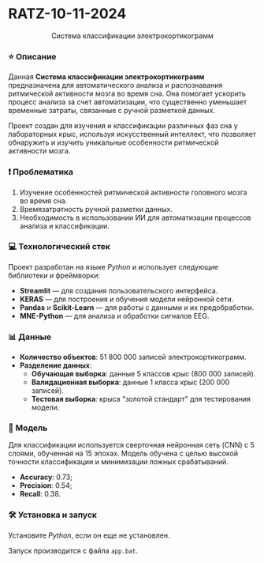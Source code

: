 # RATZ-10-11-2024

<div align="center">Система классификации электрокортикограмм</div>

### ⭐ Описание

Данная **Система классификации электрокортикограмм** предназначена для автоматического анализа и распознавания ритмической активности мозга во время сна. Она помогает ускорить процесс анализа за счет автоматизации, что существенно уменьшает временные затраты, связанные с ручной разметкой данных.

Проект создан для изучения и классификации различных фаз сна у лабораторных крыс, используя искусственный интеллект, что позволяет обнаружить и изучить уникальные особенности ритмической активности мозга.

### ❗ Проблематика

1. Изучение особенностей ритмической активности головного мозга во время сна.
2. Времязатратность ручной разметки данных.
3. Необходимость в использовании ИИ для автоматизации процессов анализа и классификации.

### 💻 Технологический стек

Проект разработан на языке *Python* и использует следующие библиотеки и фреймворки:
- **Streamlit** — для создания пользовательского интерфейса.
- **KERAS** — для построения и обучения модели нейронной сети.
- **Pandas** и **Scikit-Learn** — для работы с данными и их предобработки.
- **MNE-Python** — для анализа и обработки сигналов EEG.

### 📊 Данные

- **Количество объектов**: 51 800 000 записей электрокортикограмм.
- **Разделение данных**:
  - **Обучающая выборка**: данные 5 классов крыс (800 000 записей).
  - **Валидационная выборка**: данные 1 класса крыс (200 000 записей).
  - **Тестовая выборка**: крыса "золотой стандарт" для тестирования модели.
  
### 🤖 Модель

Для классификации используется сверточная нейронная сеть (CNN) с 5 слоями, обученная на 15 эпохах. Модель обучена с целью высокой точности классификации и минимизации ложных срабатываний.

- **Accuracy**: 0.73;
- **Precision**: 0.54;
- **Recall**: 0.38.

### 🛠️ Установка и запуск

Установите *Python*, если он еще не установлен.

Запуск производится с файла `app.bat`.
